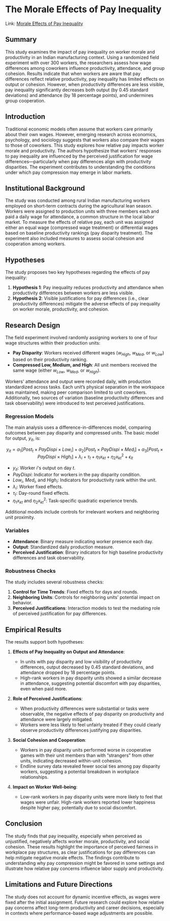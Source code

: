 # The Morale Effects of Pay Inequality

Link: [Morale Effects of Pay Inequality](https://academic.oup.com/qje/article-abstract/133/2/611/4430649?redirectedFrom=fulltext)

## Summary

This study examines the impact of pay inequality on worker morale and productivity in an Indian manufacturing context. Using a randomized field experiment with over 300 workers, the researchers assess how wage differences among coworkers influence productivity, attendance, and group cohesion. Results indicate that when workers are aware that pay differences reflect relative productivity, pay inequality has limited effects on output or cohesion. However, when productivity differences are less visible, pay inequality significantly decreases both output (by 0.45 standard deviations) and attendance (by 18 percentage points), and undermines group cooperation.

## Introduction
Traditional economic models often assume that workers care primarily about their own wages. However, emerging research across economics, psychology, and sociology suggests that workers also compare their wages to those of coworkers. This study explores how relative pay impacts worker morale and productivity. The authors hypothesize that workers' responses to pay inequality are influenced by the perceived justification for wage differences—particularly when pay differences align with productivity disparities. The experiment contributes to understanding the conditions under which pay compression may emerge in labor markets.

## Institutional Background
The study was conducted among rural Indian manufacturing workers employed on short-term contracts during the agricultural lean season. Workers were assigned to production units with three members each and paid a daily wage for attendance, a common structure in the local labor market. To measure the effects of relative pay, each unit was assigned either an equal wage (compressed wage treatment) or differential wages based on baseline productivity rankings (pay disparity treatment). The experiment also included measures to assess social cohesion and cooperation among workers.

## Hypotheses
The study proposes two key hypotheses regarding the effects of pay inequality:

1. **Hypothesis 1**: Pay inequality reduces productivity and attendance when productivity differences between workers are less visible.
2. **Hypothesis 2**: Visible justifications for pay differences (i.e., clear productivity differences) mitigate the adverse effects of pay inequality on worker morale, productivity, and cohesion.

## Research Design
The field experiment involved randomly assigning workers to one of four wage structures within their production units:

- **Pay Disparity**: Workers received different wages ($w_{High}$, $w_{Med}$, or $w_{Low}$) based on their productivity ranking.
- **Compressed Low, Medium, and High**: All unit members received the same wage (either $w_{Low}$, $w_{Med}$, or $w_{High}$).

Workers' attendance and output were recorded daily, with production standardized across tasks. Each unit’s physical separation in the workspace was maintained, making peer comparison limited to unit coworkers. Additionally, two sources of variation (baseline productivity differences and task observability) were introduced to test perceived justifications.

### Regression Models
The main analysis uses a difference-in-differences model, comparing outcomes between pay disparity and compressed units. The basic model for output, $y_{it}$, is:

$$
y_{it} = \alpha_1 \left[ Post_t \times PayDispi \times Low_i \right] + \alpha_2 \left[ Post_t \times PayDispi \times Med_i \right] + \alpha_3 \left[ Post_t \times PayDispi \times High_i \right] + \lambda_i + \tau_t + \eta_1 x_{kt} + \eta_2 x_{kt}^2 + \epsilon_{it}
$$

- $y_{it}$: Worker $i$'s output on day $t$.
- $PayDispi$: Indicator for workers in the pay disparity condition.
- $Low_i$, $Med_i$, and $High_i$: Indicators for productivity rank within the unit.
- $\lambda_i$: Worker fixed effects.
- $\tau_t$: Day-round fixed effects.
- $\eta_1 x_{kt}$ and $\eta_2 x_{kt}^2$: Task-specific quadratic experience trends.

Additional models include controls for irrelevant workers and neighboring unit proximity.

### Variables
- **Attendance**: Binary measure indicating worker presence each day.
- **Output**: Standardized daily production measure.
- **Perceived Justification**: Binary indicators for high baseline productivity differences and task observability.

### Robustness Checks
The study includes several robustness checks:
1. **Control for Time Trends**: Fixed effects for days and rounds.
2. **Neighboring Units**: Controls for neighboring units' potential impact on behavior.
3. **Perceived Justifications**: Interaction models to test the mediating role of perceived justification for pay differences.

## Empirical Results
The results support both hypotheses:

1. **Effects of Pay Inequality on Output and Attendance**:
   - In units with pay disparity and low visibility of productivity differences, output decreased by 0.45 standard deviations, and attendance dropped by 18 percentage points.
   - High-rank workers in pay disparity units showed a similar decrease in attendance, suggesting potential discomfort with pay disparities, even when paid more.

2. **Role of Perceived Justifications**:
   - When productivity differences were substantial or tasks were observable, the negative effects of pay disparity on productivity and attendance were largely mitigated.
   - Workers were less likely to feel unfairly treated if they could clearly observe productivity differences justifying pay disparities.

3. **Social Cohesion and Cooperation**:
   - Workers in pay disparity units performed worse in cooperative games with their unit members than with “strangers” from other units, indicating decreased within-unit cohesion.
   - Endline survey data revealed fewer social ties among pay disparity workers, suggesting a potential breakdown in workplace relationships.

4. **Impact on Worker Well-being**:
   - Low-rank workers in pay disparity units were more likely to feel that wages were unfair. High-rank workers reported lower happiness despite higher pay, potentially due to social discomfort.

## Conclusion
The study finds that pay inequality, especially when perceived as unjustified, negatively affects worker morale, productivity, and social cohesion. These results highlight the importance of perceived fairness in workplace pay structures, as clear justifications for pay differences can help mitigate negative morale effects. The findings contribute to understanding why pay compression might be favored in some settings and illustrate how relative pay concerns influence labor supply and productivity.

## Limitations and Future Directions
The study does not account for dynamic incentive effects, as wages were fixed after the initial assignment. Future research could explore how relative pay concerns affect long-term productivity and career decisions, especially in contexts where performance-based wage adjustments are possible.